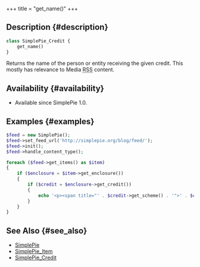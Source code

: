 +++
title = "get_name()"
+++

## Description {#description}

```php
class SimplePie_Credit {
    get_name()
}
```

Returns the name of the person or entity receiving the given credit. This mostly has relevance to Media <abbr title="Rich Site Summary">RSS</abbr> content.

## Availability {#availability}

- Available since SimplePie 1.0.

## Examples {#examples}

```php
$feed = new SimplePie();
$feed->set_feed_url('http://simplepie.org/blog/feed/');
$feed->init();
$feed->handle_content_type();

foreach ($feed->get_items() as $item)
{
    if ($enclosure = $item->get_enclosure())
    {
        if ($credit = $enclosure->get_credit())
        {
            echo '<p><span title="' . $credit->get_scheme() . '">' . $credit->get_role() . '</span>: ' . $credit->get_name() . '</p>';
        }
    }
}
```

## See Also {#see_also}

- [SimplePie](@/wiki/reference/simplepie/_index.md)
- [SimplePie_Item](@/wiki/reference/simplepie_item/_index.md)
- [SimplePie_Credit](@/wiki/reference/simplepie_credit/_index.md)
